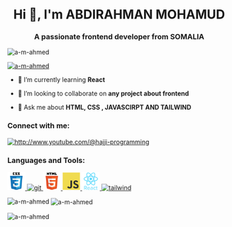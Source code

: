 <h1 align="center">Hi 👋, I'm ABDIRAHMAN MOHAMUD</h1>
<h3 align="center">A passionate frontend developer from SOMALIA</h3>

<p align="left"> <img src="https://komarev.com/ghpvc/?username=a-m-ahmed&label=Profile%20views&color=0e75b6&style=flat" alt="a-m-ahmed" /> </p>

<p align="left"> <a href="https://github.com/ryo-ma/github-profile-trophy"><img src="https://github-profile-trophy.vercel.app/?username=a-m-ahmed" alt="a-m-ahmed" /></a> </p>

- 🌱 I’m currently learning **React**

- 👯 I’m looking to collaborate on **any project about frontend**

- 💬 Ask me about **HTML, CSS , JAVASCIRPT AND TAILWIND**

<h3 align="left">Connect with me:</h3>
<p align="left">
<a href="https://www.youtube.com/c/http://www.youtube.com/@hajji-programming" target="blank"><img align="center" src="https://raw.githubusercontent.com/rahuldkjain/github-profile-readme-generator/master/src/images/icons/Social/youtube.svg" alt="http://www.youtube.com/@hajji-programming" height="30" width="40" /></a>
</p>

<h3 align="left">Languages and Tools:</h3>
<p align="left"> <a href="https://www.w3schools.com/css/" target="_blank" rel="noreferrer"> <img src="https://raw.githubusercontent.com/devicons/devicon/master/icons/css3/css3-original-wordmark.svg" alt="css3" width="40" height="40"/> </a> <a href="https://git-scm.com/" target="_blank" rel="noreferrer"> <img src="https://www.vectorlogo.zone/logos/git-scm/git-scm-icon.svg" alt="git" width="40" height="40"/> </a> <a href="https://www.w3.org/html/" target="_blank" rel="noreferrer"> <img src="https://raw.githubusercontent.com/devicons/devicon/master/icons/html5/html5-original-wordmark.svg" alt="html5" width="40" height="40"/> </a> <a href="https://developer.mozilla.org/en-US/docs/Web/JavaScript" target="_blank" rel="noreferrer"> <img src="https://raw.githubusercontent.com/devicons/devicon/master/icons/javascript/javascript-original.svg" alt="javascript" width="40" height="40"/> </a> <a href="https://reactjs.org/" target="_blank" rel="noreferrer"> <img src="https://raw.githubusercontent.com/devicons/devicon/master/icons/react/react-original-wordmark.svg" alt="react" width="40" height="40"/> </a> <a href="https://tailwindcss.com/" target="_blank" rel="noreferrer"> <img src="https://www.vectorlogo.zone/logos/tailwindcss/tailwindcss-icon.svg" alt="tailwind" width="40" height="40"/> </a> </p>

<p><img align="left" src="https://github-readme-stats.vercel.app/api/top-langs?username=a-m-ahmed&show_icons=true&locale=en&layout=compact" alt="a-m-ahmed" /></p>

<p>&nbsp;<img align="center" src="https://github-readme-stats.vercel.app/api?username=a-m-ahmed&show_icons=true&locale=en" alt="a-m-ahmed" /></p>

<p><img align="center" src="https://github-readme-streak-stats.herokuapp.com/?user=a-m-ahmed&" alt="a-m-ahmed" /></p>
